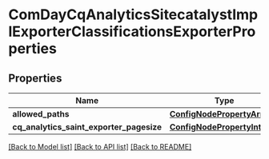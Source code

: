 # ComDayCqAnalyticsSitecatalystImplExporterClassificationsExporterProperties

## Properties
Name | Type | Description | Notes
------------ | ------------- | ------------- | -------------
**allowed_paths** | [**ConfigNodePropertyArray**](ConfigNodePropertyArray.md) |  | [optional] 
**cq_analytics_saint_exporter_pagesize** | [**ConfigNodePropertyInteger**](ConfigNodePropertyInteger.md) |  | [optional] 

[[Back to Model list]](../README.md#documentation-for-models) [[Back to API list]](../README.md#documentation-for-api-endpoints) [[Back to README]](../README.md)


